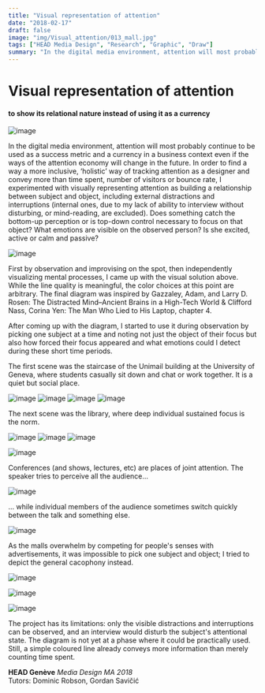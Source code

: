 ```yaml
---
title: "Visual representation of attention"
date: "2018-02-17"
draft: false
image: "img/Visual_attention/013_mall.jpg"
tags: ["HEAD Media Design", "Research", "Graphic", "Draw"]
summary: "In the digital media environment, attention will most probably continue to be used as a success metric and a currency in a business context even if the ways of the attention economy will change in the future. In order to find a way a more inclusive, ‘holistic’ way of tracking attention as a designer and convey more than time spent, number of visitors or bounce rate, I experimented with visually representing attention as building a relationship between subject and object."
---
```


# Visual representation of attention
#### to show its relational nature instead of using it as a currency


![image](/img/Visual_attention/001_unimail_01.gif)

In the digital media environment, attention will most probably continue to be used as a success metric and a currency in a business context even if the ways of the attention economy will change in the future. In order to find a way a more inclusive, ‘holistic’ way of tracking attention as a designer and convey more than time spent, number of visitors or bounce rate, I experimented with visually representing attention as building a relationship between subject and object, including external distractions and interruptions (internal ones, due to my lack of ability to interview without disturbing, or mind-reading, are excluded).
Does something catch the bottom-up perception or is top-down control necessary to focus on that object? What emotions are visible on the observed person? Is she excited, active or calm and passive?

![image](/img/Visual_attention/002_vis_lang.jpg)

First by observation and improvising on the spot, then independently visualizing mental processes, I came up with the visual solution above. While the line quality is meaningful, the color choices at this point are arbitrary.
The final diagram was inspired by Gazzaley, Adam, and Larry D. Rosen: The Distracted Mind–Ancient Brains in a High-Tech World & Clifford Nass, Corina Yen: The Man Who Lied to His Laptop, chapter 4.

After coming up with the diagram, I started to use it during observation by picking one subject at a time and noting not just the object of their focus but also how forced their focus appeared and what emotions could I detect during these short time periods.

The first scene was the staircase of the Unimail building at the University of Geneva, where students casually sit down and chat or work together. It is a quiet but social place.

![image](/img/Visual_attention/003_unimail01d.jpg)
![image](/img/Visual_attention/004_unimail01b.jpg)
![image](/img/Visual_attention/005_unimail01c.jpg)
![image](/img/Visual_attention/006_unimail01a.jpg)


The next scene was the library, where deep individual sustained focus is the norm.

![image](/img/Visual_attention/007_unimail02a.jpg)
![image](/img/Visual_attention/008_unimail02b.jpg)
![image](/img/Visual_attention/009_unimail02c.jpg)

![image](/img/Visual_attention/010_unimail02.gif)

Conferences (and shows, lectures, etc) are places of joint attention. The speaker tries to perceive all the audience...

![image](/img/Visual_attention/011_conf01a.jpg)

... while individual members of the audience sometimes switch quickly between the talk and something else.

![image](/img/Visual_attention/012_conf01b.jpg)

As the malls overwhelm by competing for people's senses with advertisements, it was impossible to pick one subject and object; I tried to depict the general cacophony instead.

![image](/img/Visual_attention/013_mall.jpg)

![image](/img/Visual_attention/014_mall.jpg)

![image](/img/Visual_attention/015_mall.jpg)

The project has its limitations:  only the visible distractions and interruptions can be observed, and an interview would disturb the subject's attentional state. The diagram is not yet at a phase where it could be practically used. Still, a simple coloured line already conveys more information than merely counting time spent.

**HEAD Genève** *Media Design MA 2018*  
Tutors: Dominic Robson, Gordan Savičić
